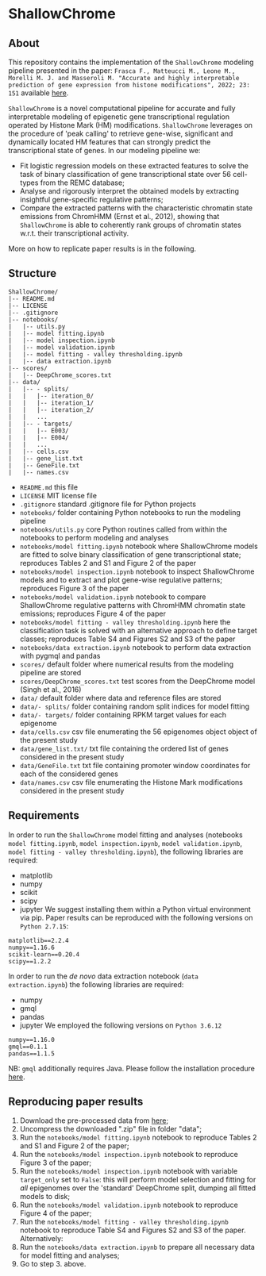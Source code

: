 # ShallowChrome

## About
This repository contains the implementation of the `ShallowChrome` modeling pipeline presented in the paper:
```Frasca F., Matteucci M., Leone M., Morelli M. J. and Masseroli M. "Accurate and highly interpretable prediction of gene expression from histone modifications", 2022; 23: 151``` available [here](https://bmcbioinformatics.biomedcentral.com/articles/10.1186/s12859-022-04687-x).

`ShallowChrome` is a novel computational pipeline for accurate and fully interpretable modeling of epigenetic gene transcriptional regulation operated by Histone Mark (HM) modifications. `ShallowChrome` leverages on the procedure of 'peak calling' to retrieve gene-wise, significant and dynamically located HM features that can strongly predict the transcriptional state of genes. In our modeling pipeline we:
- Fit logistic regression models on these extracted features to solve the task of binary classification of gene transcriptional state over 56 cell-types from the REMC database;
- Analyse and rigorously interpret the obtained models by extracting insightful gene-specific regulative patterns;
- Compare the extracted patterns with the characteristic chromatin state emissions from ChromHMM (Ernst et al., 2012), showing that `ShallowChrome` is able to coherently rank groups of chromatin states w.r.t. their transcriptional activity. 

More on how to replicate paper results is in the following.

## Structure
```
ShallowChrome/
|-- README.md
|-- LICENSE
|-- .gitignore
|-- notebooks/
|   |-- utils.py
|   |-- model fitting.ipynb
|   |-- model inspection.ipynb
|   |-- model validation.ipynb
|   |-- model fitting - valley thresholding.ipynb
|   |-- data extraction.ipynb
|-- scores/
|   |-- DeepChrome_scores.txt
|-- data/
|   |-- - splits/
|   |   |-- iteration_0/
|   |   |-- iteration_1/
|   |   |-- iteration_2/
|   |   ...
|   |-- - targets/
|   |   |-- E003/
|   |   |-- E004/
|   |   ...
|   |-- cells.csv
|   |-- gene_list.txt
|   |-- GeneFile.txt
|   |-- names.csv
```

- `README.md` this file
- `LICENSE` MIT license file
- `.gitignore` standard .gitignore file for Python projects
- `notebooks/` folder containing Python notebooks to run the modeling pipeline
- `notebooks/utils.py` core Python routines called from within the notebooks to perform modeling and analyses
- `notebooks/model fitting.ipynb` notebook where ShallowChrome models are fitted to solve binary classification of gene transcriptional state; reproduces Tables 2 and S1 and Figure 2 of the paper
- `notebooks/model inspection.ipynb` notebook to inspect ShallowChrome models and to extract and plot gene-wise regulative patterns; reproduces Figure 3 of the paper
- `notebooks/model validation.ipynb` notebook to compare ShallowChrome regulative patterns with ChromHMM chromatin state emissions; reproduces Figure 4 of the paper
- `notebooks/model fitting - valley thresholding.ipynb` here the classification task is solved with an alternative approach to define target classes; reproduces Table S4 and Figures S2 and S3 of the paper
- `notebooks/data extraction.ipynb` notebook to perform data extraction with pygmql and pandas
- `scores/` default folder where numerical results from the modeling pipeline are stored
- `scores/DeepChrome_scores.txt` test scores from the DeepChrome model (Singh et al., 2016)
- `data/` default folder where data and reference files are stored
- `data/- splits/` folder containing random split indices for model fitting
- `data/- targets/` folder containing RPKM target values for each epigenome
- `data/cells.csv` csv file enumerating the 56 epigenomes object object of the present study
- `data/gene_list.txt/` txt file containing the ordered list of genes considered in the present study
- `data/GeneFile.txt` txt file containing promoter window coordinates for each of the considered genes
- `data/names.csv` csv file enumerating the Histone Mark modifications considered in the present study

## Requirements
In order to run the `ShallowChrome` model fitting and analyses (notebooks `model fitting.ipynb`, `model inspection.ipynb`, `model validation.ipynb`, `model fitting - valley thresholding.ipynb`), the following libraries are required:
- matplotlib
- numpy
- scikit
- scipy
- jupyter
We suggest installing them within a Python virtual environment via pip. Paper results can be reproduced with the following versions on `Python 2.7.15`:
```
matplotlib==2.2.4      
numpy==1.16.6     
scikit-learn==0.20.4     
scipy==1.2.2      
```
In order to run the _de novo_ data extraction notebook (`data extraction.ipynb`) the following libraries are required:
- numpy
- gmql
- pandas
- jupyter 
We employed the following versions on `Python 3.6.12`
```
numpy==1.16.0
gmql==0.1.1
pandas==1.1.5
```
NB: `gmql` additionally requires Java. Please follow the installation procedure [here](https://pygmql.readthedocs.io/en/latest/installation.html).

## Reproducing paper results
1. Download the pre-processed data from [here](https://zenodo.org/record/4445287);
2. Uncompress the downloaded ".zip" file in folder "data";
3. Run the `notebooks/model fitting.ipynb` notebook to reproduce Tables 2 and S1 and Figure 2 of the paper;
4. Run the `notebooks/model inspection.ipynb` notebook to reproduce Figure 3 of the paper;
5. Run the `notebooks/model inspection.ipynb` notebook with variable `target_only` set to `False`: this will perform model selection and fitting for _all_ epigenomes over the 'standard' DeepChrome split, dumping all fitted models to disk;
6. Run the `notebooks/model validation.ipynb` notebook to reproduce Figure 4 of the paper;
7. Run the `notebooks/model fitting - valley thresholding.ipynb` notebook to reproduce Table S4 and Figures S2 and S3 of the paper.
Alternatively:
1. Run the `notebooks/data extraction.ipynb` to prepare all necessary data for model fitting and analyses;
2. Go to step 3. above.
